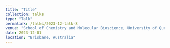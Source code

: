 ```yaml
---
title: "Title"
collection: talks
type: "Talk"
permalink: /talks/2023-12-talk-8
venue: "School of Chemistry and Molecular Bioscience, University of Queensland"
date: 2023-12-01
location: "Brisbane, Australia"
---
```


